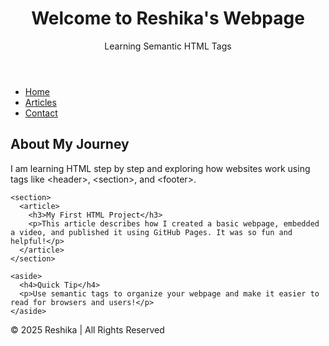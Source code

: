 <!DOCTYPE html>
<html lang="en">
<head>
  <meta charset="UTF-8">
  <title>Semantic HTML Example</title>
</head>
<body>

  <header>
    <h1>Welcome to Reshika's Webpage</h1>
    <p>Learning Semantic HTML Tags</p>
  </header>

  <nav>
    <ul>
      <li><a href="#">Home</a></li>
      <li><a href="#">Articles</a></li>
      <li><a href="#">Contact</a></li>
    </ul>
  </nav>

  <main>
    <section>
      <h2>About My Journey</h2>
      <p>I am learning HTML step by step and exploring how websites work using tags like &lt;header&gt;, &lt;section&gt;, and &lt;footer&gt;.</p>
    </section>

    <section>
      <article>
        <h3>My First HTML Project</h3>
        <p>This article describes how I created a basic webpage, embedded a video, and published it using GitHub Pages. It was so fun and helpful!</p>
      </article>
    </section>

    <aside>
      <h4>Quick Tip</h4>
      <p>Use semantic tags to organize your webpage and make it easier to read for browsers and users!</p>
    </aside>
  </main>

  <footer>
    <p>&copy; 2025 Reshika | All Rights Reserved</p>
  </footer>

</body>
</html>
